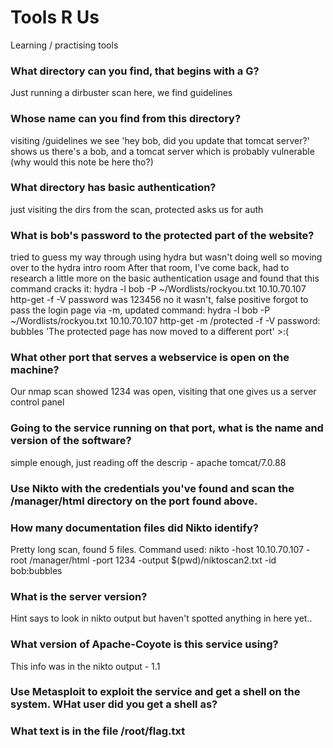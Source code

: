 # Tools R Us
Learning / practising tools

### What directory can you find, that begins with a G?
Just running a dirbuster scan here, we find guidelines
### Whose name can you find from this directory?
visiting /guidelines we see 'hey bob, did you update that tomcat server?'
shows us there's a bob, and a tomcat server which is probably vulnerable (why would this note be here tho?)
### What directory has basic authentication?
just visiting the dirs from the scan, protected asks us for auth
### What is bob's password to the protected part of the website?
tried to guess my way through using hydra but wasn't doing well so moving over to the hydra intro room
After that room, I've come back, had to research a little more on the basic authentication usage and found that this command cracks it:
hydra -l bob -P ~/Wordlists/rockyou.txt 10.10.70.107 http-get  -f -V 
password was 123456 no it wasn't, false positive
forgot to pass the login page via -m, updated command:
hydra -l bob -P ~/Wordlists/rockyou.txt 10.10.70.107 http-get -m /protected  -f -V 
password: bubbles
'The protected page has now moved to a different port' >:(
### What other port that serves a webservice is open on the machine?
Our nmap scan showed 1234 was open, visiting that one gives us a server control panel
### Going to the service running on that port, what is the name and version of the software?
simple enough, just reading off the descrip - apache tomcat/7.0.88
### Use Nikto with the credentials you've found and scan the /manager/html directory on the port found above.
### How many documentation files did Nikto identify?
Pretty long scan, found 5 files. Command used:
nikto -host 10.10.70.107 -root /manager/html -port 1234 -output $(pwd)/niktoscan2.txt -id bob:bubbles

### What is the server version?
Hint says to look in nikto output but haven't spotted anything in here yet..

### What version of Apache-Coyote is this service using?
This info was in the nikto output - 1.1

### Use Metasploit to exploit the service and get a shell on the system. WHat user did you get a shell as?


### What text is in the file /root/flag.txt
